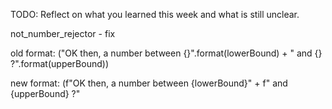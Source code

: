 TODO: Reflect on what you learned this week and what is still unclear.

not_number_rejector - fix

old format:
("OK then, a number between {}".format(lowerBound) + " and {} ?".format(upperBound))

new format:
(f"OK then, a number between {lowerBound}" + f" and {upperBound} ?"